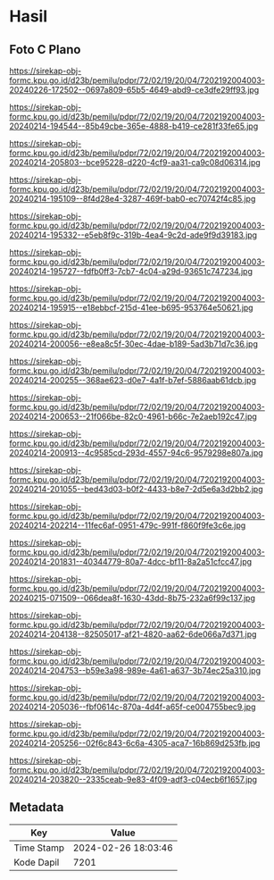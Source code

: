 # Hasil

## Foto C Plano

https://sirekap-obj-formc.kpu.go.id/d23b/pemilu/pdpr/72/02/19/20/04/7202192004003-20240226-172502--0697a809-65b5-4649-abd9-ce3dfe29ff93.jpg

https://sirekap-obj-formc.kpu.go.id/d23b/pemilu/pdpr/72/02/19/20/04/7202192004003-20240214-194544--85b49cbe-365e-4888-b419-ce281f33fe65.jpg

https://sirekap-obj-formc.kpu.go.id/d23b/pemilu/pdpr/72/02/19/20/04/7202192004003-20240214-205803--bce95228-d220-4cf9-aa31-ca9c08d06314.jpg

https://sirekap-obj-formc.kpu.go.id/d23b/pemilu/pdpr/72/02/19/20/04/7202192004003-20240214-195109--8f4d28e4-3287-469f-bab0-ec70742f4c85.jpg

https://sirekap-obj-formc.kpu.go.id/d23b/pemilu/pdpr/72/02/19/20/04/7202192004003-20240214-195332--e5eb8f9c-319b-4ea4-9c2d-ade9f9d39183.jpg

https://sirekap-obj-formc.kpu.go.id/d23b/pemilu/pdpr/72/02/19/20/04/7202192004003-20240214-195727--fdfb0ff3-7cb7-4c04-a29d-93651c747234.jpg

https://sirekap-obj-formc.kpu.go.id/d23b/pemilu/pdpr/72/02/19/20/04/7202192004003-20240214-195915--e18ebbcf-215d-41ee-b695-953764e50621.jpg

https://sirekap-obj-formc.kpu.go.id/d23b/pemilu/pdpr/72/02/19/20/04/7202192004003-20240214-200056--e8ea8c5f-30ec-4dae-b189-5ad3b71d7c36.jpg

https://sirekap-obj-formc.kpu.go.id/d23b/pemilu/pdpr/72/02/19/20/04/7202192004003-20240214-200255--368ae623-d0e7-4a1f-b7ef-5886aab61dcb.jpg

https://sirekap-obj-formc.kpu.go.id/d23b/pemilu/pdpr/72/02/19/20/04/7202192004003-20240214-200653--21f066be-82c0-4961-b66c-7e2aeb192c47.jpg

https://sirekap-obj-formc.kpu.go.id/d23b/pemilu/pdpr/72/02/19/20/04/7202192004003-20240214-200913--4c9585cd-293d-4557-94c6-9579298e807a.jpg

https://sirekap-obj-formc.kpu.go.id/d23b/pemilu/pdpr/72/02/19/20/04/7202192004003-20240214-201055--bed43d03-b0f2-4433-b8e7-2d5e6a3d2bb2.jpg

https://sirekap-obj-formc.kpu.go.id/d23b/pemilu/pdpr/72/02/19/20/04/7202192004003-20240214-202214--11fec6af-0951-479c-991f-f860f9fe3c6e.jpg

https://sirekap-obj-formc.kpu.go.id/d23b/pemilu/pdpr/72/02/19/20/04/7202192004003-20240214-201831--40344779-80a7-4dcc-bf11-8a2a51cfcc47.jpg

https://sirekap-obj-formc.kpu.go.id/d23b/pemilu/pdpr/72/02/19/20/04/7202192004003-20240215-071509--066dea8f-1630-43dd-8b75-232a6f99c137.jpg

https://sirekap-obj-formc.kpu.go.id/d23b/pemilu/pdpr/72/02/19/20/04/7202192004003-20240214-204138--82505017-af21-4820-aa62-6de066a7d371.jpg

https://sirekap-obj-formc.kpu.go.id/d23b/pemilu/pdpr/72/02/19/20/04/7202192004003-20240214-204753--b59e3a98-989e-4a61-a637-3b74ec25a310.jpg

https://sirekap-obj-formc.kpu.go.id/d23b/pemilu/pdpr/72/02/19/20/04/7202192004003-20240214-205036--fbf0614c-870a-4d4f-a65f-ce004755bec9.jpg

https://sirekap-obj-formc.kpu.go.id/d23b/pemilu/pdpr/72/02/19/20/04/7202192004003-20240214-205256--02f6c843-6c6a-4305-aca7-16b869d253fb.jpg

https://sirekap-obj-formc.kpu.go.id/d23b/pemilu/pdpr/72/02/19/20/04/7202192004003-20240214-203820--2335ceab-9e83-4f09-adf3-c04ecb6f1657.jpg


## Metadata

| Key        | Value               |
| ---------- | ------------------- |
| Time Stamp | 2024-02-26 18:03:46 |
| Kode Dapil | 7201                |



